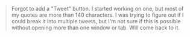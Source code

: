 > Forgot to add a "Tweet" button. I started working on one, but most of my quotes are more than 140 characters. I was trying to figure out if I could break it into multiple tweets, but I'm not sure if this is possible without opening more than one window or tab. Will come back to it.
